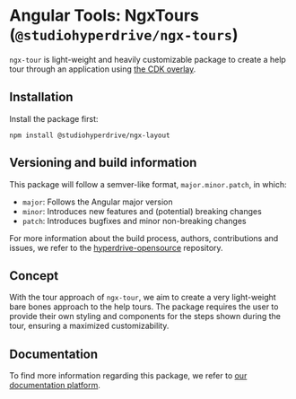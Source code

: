 # Angular Tools: NgxTours (`@studiohyperdrive/ngx-tours`)

`ngx-tour` is light-weight and heavily customizable package to create a help tour through an application using [the CDK overlay](https://material.angular.io/cdk/overlay/overview).

## Installation

Install the package first:

```shell
npm install @studiohyperdrive/ngx-layout
```

## Versioning and build information

This package will follow a semver-like format, `major.minor.patch`, in which:

-   `major`: Follows the Angular major version
-   `minor`: Introduces new features and (potential) breaking changes
-   `patch`: Introduces bugfixes and minor non-breaking changes

For more information about the build process, authors, contributions and issues, we refer to the [hyperdrive-opensource](https://github.com/studiohyperdrive/hyperdrive-opensource) repository.

## Concept

With the tour approach of `ngx-tour`, we aim to create a very light-weight bare bones approach to the help tours. The package requires the user to provide their own styling and components for the steps shown during the tour, ensuring a maximized customizability.

## Documentation

To find more information regarding this package, we refer to [our documentation platform](https://open-source.studiohyperdrive.be/docs/angular/tour/introduction).
